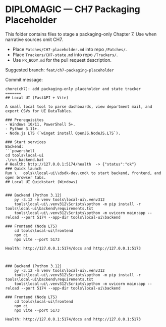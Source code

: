 # DIPLOMAGIC — CH7 Packaging Placeholder

This folder contains files to stage a packaging-only Chapter 7. Use when narrative sources omit CH7.

- Place `Patches/CH7-placeholder.md` into repo `/Patches/`.
- Place `Trackers/CH7-state.md` into repo `/Trackers/`.
- Use `PR_BODY.md` for the pull request description.

Suggested branch: `feat/ch7-packaging-placeholder`

Commit message:
```
chore(ch7): add packaging-only placeholder and state tracker
=======
## Local UI (FastAPI + Vite)

A small local tool to parse dashboards, view department mail, and export CSVs for UE DataTables.

### Prerequisites
- Windows 10/11, PowerShell 5+.
- Python 3.11+.
- Node.js LTS (`winget install OpenJS.NodeJS.LTS`).

### Start services
Backend:
```powershell
cd tools\local-ui
.\run_backend.bat
# Health: http://127.0.0.1:5174/health  -> {"status":"ok"}
### Quick launch
Run \	ools\\local-ui\\dsdk-dev.cmd\ to start backend, frontend, and open browser tabs.
## Local UI Quickstart (Windows)


### Backend (Python 3.12)
    py -3.12 -m venv tools\local-ui\.venv312
    tools\local-ui\.venv312\Scripts\python -m pip install -r tools\local-ui\backend\requirements.txt
    tools\local-ui\.venv312\Scripts\python -m uvicorn main:app --reload --port 5174 --app-dir tools\local-ui\backend

### Frontend (Node LTS)
    cd tools\local-ui\frontend
    npm ci
    npx vite --port 5173

Health: http://127.0.0.1:5174/docs and http://127.0.0.1:5173



### Backend (Python 3.12)
    py -3.12 -m venv tools\local-ui\.venv312
    tools\local-ui\.venv312\Scripts\python -m pip install -r tools\local-ui\backend\requirements.txt
    tools\local-ui\.venv312\Scripts\python -m uvicorn main:app --reload --port 5174 --app-dir tools\local-ui\backend

### Frontend (Node LTS)
    cd tools\local-ui\frontend
    npm ci
    npx vite --port 5173

Health: http://127.0.0.1:5174/docs and http://127.0.0.1:5173


